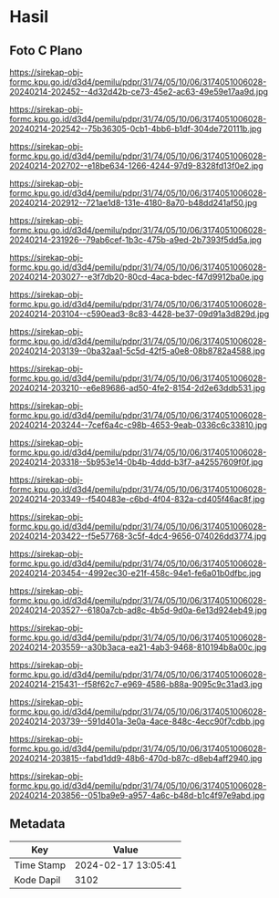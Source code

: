 # Hasil

## Foto C Plano

https://sirekap-obj-formc.kpu.go.id/d3d4/pemilu/pdpr/31/74/05/10/06/3174051006028-20240214-202452--4d32d42b-ce73-45e2-ac63-49e59e17aa9d.jpg

https://sirekap-obj-formc.kpu.go.id/d3d4/pemilu/pdpr/31/74/05/10/06/3174051006028-20240214-202542--75b36305-0cb1-4bb6-b1df-304de720111b.jpg

https://sirekap-obj-formc.kpu.go.id/d3d4/pemilu/pdpr/31/74/05/10/06/3174051006028-20240214-202702--e18be634-1266-4244-97d9-8328fd13f0e2.jpg

https://sirekap-obj-formc.kpu.go.id/d3d4/pemilu/pdpr/31/74/05/10/06/3174051006028-20240214-202912--721ae1d8-131e-4180-8a70-b48dd241af50.jpg

https://sirekap-obj-formc.kpu.go.id/d3d4/pemilu/pdpr/31/74/05/10/06/3174051006028-20240214-231926--79ab6cef-1b3c-475b-a9ed-2b7393f5dd5a.jpg

https://sirekap-obj-formc.kpu.go.id/d3d4/pemilu/pdpr/31/74/05/10/06/3174051006028-20240214-203027--e3f7db20-80cd-4aca-bdec-f47d9912ba0e.jpg

https://sirekap-obj-formc.kpu.go.id/d3d4/pemilu/pdpr/31/74/05/10/06/3174051006028-20240214-203104--c590ead3-8c83-4428-be37-09d91a3d829d.jpg

https://sirekap-obj-formc.kpu.go.id/d3d4/pemilu/pdpr/31/74/05/10/06/3174051006028-20240214-203139--0ba32aa1-5c5d-42f5-a0e8-08b8782a4588.jpg

https://sirekap-obj-formc.kpu.go.id/d3d4/pemilu/pdpr/31/74/05/10/06/3174051006028-20240214-203210--e6e89686-ad50-4fe2-8154-2d2e63ddb531.jpg

https://sirekap-obj-formc.kpu.go.id/d3d4/pemilu/pdpr/31/74/05/10/06/3174051006028-20240214-203244--7cef6a4c-c98b-4653-9eab-0336c6c33810.jpg

https://sirekap-obj-formc.kpu.go.id/d3d4/pemilu/pdpr/31/74/05/10/06/3174051006028-20240214-203318--5b953e14-0b4b-4ddd-b3f7-a42557609f0f.jpg

https://sirekap-obj-formc.kpu.go.id/d3d4/pemilu/pdpr/31/74/05/10/06/3174051006028-20240214-203349--f540483e-c6bd-4f04-832a-cd405f46ac8f.jpg

https://sirekap-obj-formc.kpu.go.id/d3d4/pemilu/pdpr/31/74/05/10/06/3174051006028-20240214-203422--f5e57768-3c5f-4dc4-9656-074026dd3774.jpg

https://sirekap-obj-formc.kpu.go.id/d3d4/pemilu/pdpr/31/74/05/10/06/3174051006028-20240214-203454--4992ec30-e21f-458c-94e1-fe6a01b0dfbc.jpg

https://sirekap-obj-formc.kpu.go.id/d3d4/pemilu/pdpr/31/74/05/10/06/3174051006028-20240214-203527--6180a7cb-ad8c-4b5d-9d0a-6e13d924eb49.jpg

https://sirekap-obj-formc.kpu.go.id/d3d4/pemilu/pdpr/31/74/05/10/06/3174051006028-20240214-203559--a30b3aca-ea21-4ab3-9468-810194b8a00c.jpg

https://sirekap-obj-formc.kpu.go.id/d3d4/pemilu/pdpr/31/74/05/10/06/3174051006028-20240214-215431--f58f62c7-e969-4586-b88a-9095c9c31ad3.jpg

https://sirekap-obj-formc.kpu.go.id/d3d4/pemilu/pdpr/31/74/05/10/06/3174051006028-20240214-203739--591d401a-3e0a-4ace-848c-4ecc90f7cdbb.jpg

https://sirekap-obj-formc.kpu.go.id/d3d4/pemilu/pdpr/31/74/05/10/06/3174051006028-20240214-203815--fabd1dd9-48b6-470d-b87c-d8eb4aff2940.jpg

https://sirekap-obj-formc.kpu.go.id/d3d4/pemilu/pdpr/31/74/05/10/06/3174051006028-20240214-203856--051ba9e9-a957-4a6c-b48d-b1c4f97e9abd.jpg


## Metadata

| Key        | Value               |
| ---------- | ------------------- |
| Time Stamp | 2024-02-17 13:05:41 |
| Kode Dapil | 3102                |



